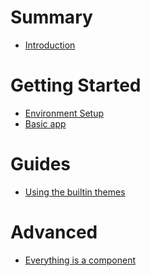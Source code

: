 # Summary

- [Introduction](./index.md)

# Getting Started

- [Environment Setup](setup.md)
- [Basic app](./basic_app.md)

# Guides
- [Using the builtin themes]()

# Advanced
- [Everything is a component]()
